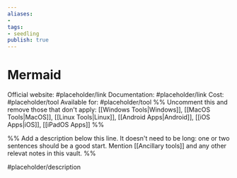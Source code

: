 ```yaml
---
aliases: 
- 
tags:
- seedling
publish: true
---
```


# Mermaid

Official website: #placeholder/link 
Documentation: #placeholder/link 
Cost: #placeholder/tool
Available for: #placeholder/tool %% Uncomment this and remove those that don't apply: [[Windows Tools|Windows]], [[MacOS Tools|MacOS]], [[Linux Tools|Linux]], [[Android Apps|Android]], [[iOS Apps|iOS]], [[iPadOS Apps]] %%

%% Add a description below this line. It doesn't need to be long: one or two sentences should be a good start. Mention [[Ancillary tools]] and any other relevat notes in this vault. %%

#placeholder/description 
